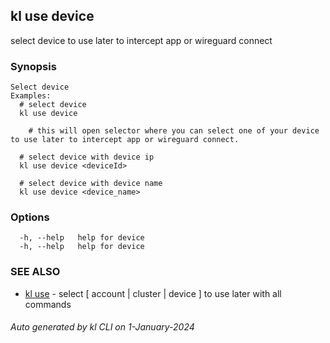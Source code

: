 ## kl use device

select device to use later to intercept app or wireguard connect

### Synopsis

```
Select device
Examples:
  # select device
  kl use device

	# this will open selector where you can select one of your device to use later to intercept app or wireguard connect.

  # select device with device ip
  kl use device <deviceId>

  # select device with device name
  kl use device <device_name>

```

### Options

```
  -h, --help   help for device
  -h, --help   help for device
```

### SEE ALSO

* [kl use](kl_use.md)  - select [ account | cluster | device ] to use later with all commands

###### Auto generated by kl CLI on 1-January-2024
